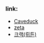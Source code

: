 <!--
**eunsahng2/eunsahng2** is a ✨ _special_ ✨ repository because its `README.md` (this file) appears on your GitHub profile.

Here are some ideas to get you started:

- 🔭 I’m currently working on ...
- 🌱 I’m currently learning ...
- 👯 I’m looking to collaborate on ...
- 🤔 I’m looking for help with ...
- 💬 Ask me about ...
- 📫 How to reach me: ...
- 😄 Pronouns: ...
- ⚡ Fun fact: ...
-->

### link:
- [Caveduck](https://caveduck.io/user/Krypton)
- [zeta](https://zeta-ai.io/ko/creators/53b00067-9129-421f-b4b9-313c3c351a32/profile?share_id=lp1wm0fh9)
- [크랙(뤼튼)](https://share.crack.wrtn.ai/ztfx8m)
